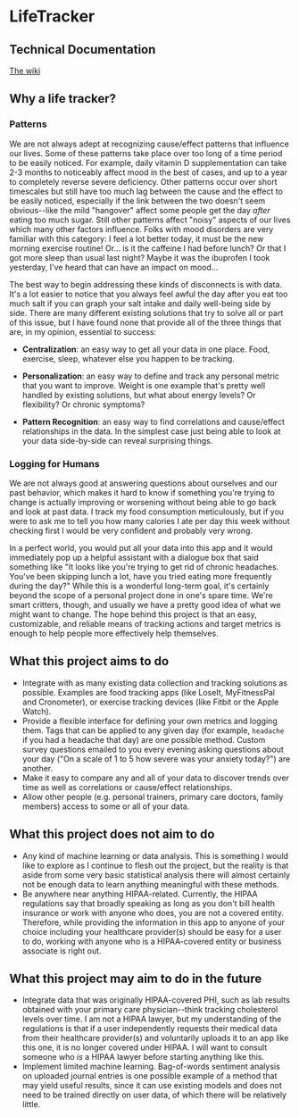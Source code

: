 # LifeTracker
## Technical Documentation

[The wiki](https://github.com/SeanGrady/life_tracker/wiki)

## Why a life tracker?
### Patterns
We are not always adept at recognizing cause/effect patterns that influence our lives. Some of these patterns take place over too long of a time period to be easily noticed. For example, daily vitamin D supplementation can take 2-3 months to noticeably affect mood in the best of cases, and up to a year to completely reverse severe deficiency. Other patterns occur over short timescales but still have too much lag between the cause and the effect to be easily noticed, especially if the link between the two doesn't seem obvious--like the mild "hangover" affect some people get the day _after_ eating too much sugar. Still other patterns affect "noisy" aspects of our lives which many other factors influence. Folks with mood disorders are very familiar with this category: I feel a lot better today, it must be the new morning exercise routine! Or... is it the caffeine I had before lunch? Or that I got more sleep than usual last night? Maybe it was the ibuprofen I took yesterday, I've heard that can have an impact on mood...

The best way to begin addressing these kinds of disconnects is with data. It's a lot easier to notice that you always feel awful the day after you eat too much salt if you can graph your salt intake and daily well-being side by side. There are many different existing solutions that try to solve all or part of this issue, but I have found none that provide all of the three things that are, in my opinion, essential to success:

* **Centralization**: an easy way to get all your data in one place. Food, exercise, sleep, whatever else you happen to be tracking.

* **Personalization**: an easy way to define and track any personal metric that you want to improve. Weight is one example that's pretty well handled by existing solutions, but what about energy levels? Or flexibility? Or chronic symptoms?

* **Pattern Recognition**: an easy way to find correlations and cause/effect relationships in the data. In the simplest case just being able to look at your data side-by-side can reveal surprising things.

### Logging for Humans
We are not always good at answering questions about ourselves and our past behavior, which makes it hard to know if something you're trying to change is actually improving or worsening without being able to go back and look at past data.  I track my food consumption meticulously, but if you were to ask me to tell you how many calories I ate per day this week without checking first I would be very confident and probably very wrong.

In a perfect world, you would put all your data into this app and it would immediately pop up a helpful assistant with a dialogue box that said something like "It looks like you're trying to get rid of chronic headaches. You've been skipping lunch a lot, have you tried eating more frequently during the day?" While this is a wonderful long-term goal, it's certainly beyond the scope of a personal project done in one's spare time. We're smart critters, though, and usually we have a pretty good idea of what we might want to change. The hope behind this project is that an easy, customizable, and reliable means of tracking actions and target metrics is enough to help people more effectively help themselves.

## What this project aims to do

* Integrate with as many existing data collection and tracking solutions as possible. Examples are food tracking apps (like LoseIt, MyFitnessPal and Cronometer), or exercise tracking devices (like Fitbit or the Apple Watch).
* Provide a flexible interface for defining your own metrics and logging them. Tags that can be applied to any given day (for example, `headache` if you had a headache that day) are one possible method. Custom survey questions emailed to you every evening asking questions about your day ("On a scale of 1 to 5 how severe was your anxiety today?") are another.
* Make it easy to compare any and all of your data to discover trends over time as well as correlations or cause/effect relationships.
* Allow other people (e.g. personal trainers, primary care doctors, family members) access to some or all of your data.

## What this project does not aim to do

* Any kind of machine learning or data analysis. This is something I would like to explore as I continue to flesh out the project, but the reality is that aside from some very basic statistical analysis there will almost certainly not be enough data to learn anything meaningful with these methods.
* Be anywhere near anything HIPAA-related. Currently, the HIPAA regulations say that broadly speaking as long as you don't bill health insurance or work with anyone who does, you are not a covered entity. Therefore, while providing the information in this app to anyone of your choice including your healthcare provider(s) should be easy for a user to do, working with anyone who is a HIPAA-covered entity or business associate is right out.

## What this project may aim to do in the future

* Integrate data that was originally HIPAA-covered PHI, such as lab results obtained with your primary care physician--think tracking cholesterol levels over time. I am not a HIPAA lawyer, but my understanding of the regulations is that if a user independently requests their medical data from their healthcare provider(s) and voluntarily uploads it to an app like this one, it is no longer covered under HIPAA. I will want to consult someone who _is_ a HIPAA lawyer before starting anything like this.
* Implement limited machine learning. Bag-of-words sentiment analysis on uploaded journal entries is one possible example of a method that may yield useful results, since it can use existing models and does not need to be trained directly on user data, of which there will be relatively little.
